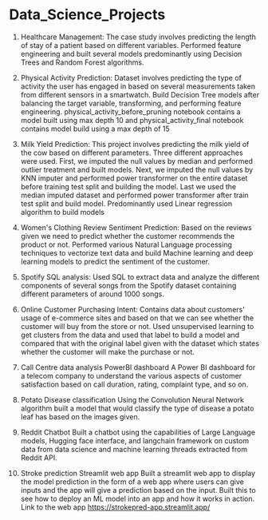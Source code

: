 # Data_Science_Projects
1. Healthcare Management:
   The case study involves predicting the length of stay of a patient based on different variables. Performed feature engineering and built several models predominantly
   using Decision Trees and Random Forest algorithms.

2. Physical Activity Prediction:
   Dataset involves predicting the type of activity the user has engaged in based on several measurements taken from different sensors in a smartwatch.
   Build Decision Tree models after balancing the target variable, transforming, and performing feature engineering. physical_activity_before_pruning notebook contains a model built using 
   max depth 10
   and physical_activity_final notebook contains model build using a max depth of 15

3. Milk Yield Prediction:
   This project involves predicting the milk yield of the cow based on different parameters. Three different approaches were used. First, we imputed the null values by median and 
   performed
   outlier treatment and built models. Next, we imputed the null values by KNN imputer and performed power transformer on the entire dataset before training test split and building the model. 
   Last
   we used the median imputed dataset and performed power transformer after train test split and build model.
   Predominantly used Linear regression algorithm to build models

4. Women's Clothing Review Sentiment Prediction:
   Based on the reviews given we need to predict whether the customer recommends the product or not. Performed various Natural Language processing techniques to vectorize text data
   and build Machine learning and deep learning models to predict the sentiment of the customer.

5. Spotify SQL analysis:
   Used SQL to extract data and analyze the different components of several songs from the Spotify dataset containing different parameters of around 1000 songs.

6. Online Customer Purchasing Intent:
   Contains data about customers' usage of e-commerce sites and based on that we can see whether the customer will buy from the store or not. Used unsupervised learning to get clusters
   from the data and used that label to build a model and compared that with the original label given with the dataset which states whether the customer will make the purchase or not.

7. Call Centre data analysis PowerBI dashboard
   A Power BI dashboard for a telecom company to understand the various aspects of customer satisfaction based on call duration, rating, complaint type, and so on.

8. Potato Disease classification
   Using the Convolution Neural Network algorithm built a model that would classify the type of disease a potato leaf has based on the images given.
   
9. Reddit Chatbot
   Built a chatbot using the capabilities of Large Language models, Hugging face interface, and langchain framework on custom data from data science and machine learning threads 
   extracted from Reddit API.

10. Stroke prediction Streamlit web app
    Built a streamlit web app to display the model prediction in the form of a web app where users can give inputs and the app will give a prediction based on the input. Built this to see how to deploy an ML model into an app and how it works in action.
Link to the web app https://strokepred-app.streamlit.app/
